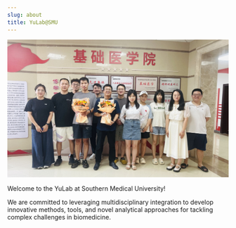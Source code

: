 ```yaml
---
slug: about
title: YuLab@SMU
---
```



<center><img src="/images/members/20240910.png" width='1000px'></center>




Welcome to the YuLab at Southern Medical University! 

We are committed to leveraging multidisciplinary integration to develop innovative methods, tools, and novel analytical approaches for tackling complex challenges in biomedicine.







<!--
## Research Interest


### Microecological Analysis and Intervention


Analysis and intervention of gut microecology in patients with polycystic ovary syndrome based on phage-bacteria-human host interaction (supported by the National Science Foundation of China, No. 32270677).





### Bioinformaitcs tool development

The research group has developed a variety of widely recognized bioinformatics tools in the fields of biomedical knowledge mining and knowledge discovery (e.g., clusterProfiler), phylogenetic data integration and visualization (e.g., treeio and ggtree), metagenomic data analysis (e.g., MicrobiotaProcess) and data visualization (e.g., ggbreak), etc., to help biologists explore and understand data. 



-->
